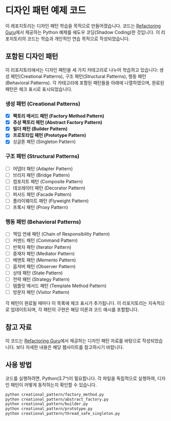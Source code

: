 # 디자인 패턴 예제 코드

이 레포지토리는 디자인 패턴 학습을 목적으로 만들어졌습니다. 코드는 [Refactoring Guru](https://refactoring.guru/ko/design-patterns)에서 제공하는 Python 예제를 쉐도우 코딩(Shadow Coding)한 것입니다. 이 리포지토리의 코드는 학습과 개인적인 연습 목적으로 작성되었습니다. 

## 포함된 디자인 패턴

이 리포지토리에서는 디자인 패턴을 세 가지 카테고리로 나누어 학습하고 있습니다: 생성 패턴(Creational Patterns), 구조 패턴(Structural Patterns), 행동 패턴(Behavioral Patterns). 각 카테고리에 포함된 패턴들을 아래에 나열하였으며, 완료된 패턴은 체크 표시로 표시되었습니다.

### 생성 패턴 (Creational Patterns)
- [x] **팩토리 메서드 패턴 (Factory Method Pattern)**
- [x] **추상 팩토리 패턴 (Abstract Factory Pattern)**
- [x] **빌더 패턴 (Builder Pattern)**
- [x] **프로토타입 패턴 (Prototype Pattern)**
- [x] 싱글톤 패턴 (Singleton Pattern)

### 구조 패턴 (Structural Patterns)
- [ ] 어댑터 패턴 (Adapter Pattern)
- [ ] 브리지 패턴 (Bridge Pattern)
- [ ] 컴포지트 패턴 (Composite Pattern)
- [ ] 데코레이터 패턴 (Decorator Pattern)
- [ ] 퍼사드 패턴 (Facade Pattern)
- [ ] 플라이웨이트 패턴 (Flyweight Pattern)
- [ ] 프록시 패턴 (Proxy Pattern)

### 행동 패턴 (Behavioral Patterns)
- [ ] 책임 연쇄 패턴 (Chain of Responsibility Pattern)
- [ ] 커맨드 패턴 (Command Pattern)
- [ ] 반복자 패턴 (Iterator Pattern)
- [ ] 중재자 패턴 (Mediator Pattern)
- [ ] 메멘토 패턴 (Memento Pattern)
- [ ] 옵저버 패턴 (Observer Pattern)
- [ ] 상태 패턴 (State Pattern)
- [ ] 전략 패턴 (Strategy Pattern)
- [ ] 템플릿 메서드 패턴 (Template Method Pattern)
- [ ] 방문자 패턴 (Visitor Pattern)

각 패턴이 완료될 때마다 이 목록에 체크 표시가 추가됩니다. 이 리포지토리는 지속적으로 업데이트되며, 각 패턴의 구현은 해당 이론과 코드 예시를 포함합니다.

## 참고 자료

이 코드는 [Refactoring Guru](https://refactoring.guru/ko/design-patterns)에서 제공하는 디자인 패턴 자료를 바탕으로 작성되었습니다. 보다 자세한 내용은 해당 웹사이트를 참고하시기 바랍니다.

## 사용 방법

코드를 실행하려면, Python(3.7^)이 필요합니다. 각 파일을 독립적으로 실행하여, 디자인 패턴이 어떻게 동작하는지 확인할 수 있습니다.

```bash
python creational_pattern/factory_method.py
python creational_pattern/abstract_factory.py
python creational_pattern/builder.py
python creational_pattern/prototype.py
python creational_pattern/thread_safe_singleton.py
